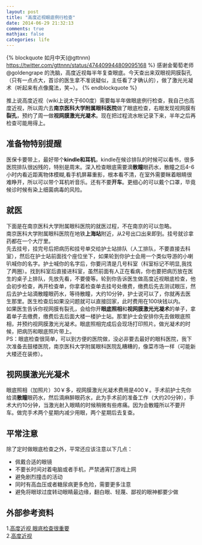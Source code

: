 ```yaml
---
layout: post
title: "高度近视眼底例行检查"
date: 2014-06-29 21:32:13
comments: true
mathjax: false
categories: life
---
```

{% blockquote 如月中天(‏@gttnnn) https://twitter.com/gttnnn/status/474409944809095168 %}
感谢金葡萄老师 @goldengrape 的洗脑，高度近视每半年复查眼底。今天查出来双眼视网膜裂孔（只有一点点大，首诊的医生拿不准说疑似，主任看了才确认的），做了激光光凝术（听起来有点像魔法，笑~）。
{% endblockquote %}

推上说高度近视（wiki上说大于600度）需要每半年做眼底例行检查，我自己也高度近视，所以周六去**南京医科大学附属眼科医院**做了眼底检查，右眼发现视网膜有**裂孔**，预约了周一做**视网膜激光光凝术**。现在把过程流水帐记录下来，半年之后再检查可能用得上。

<!--more-->

## 准备物特别提醒
医保卡要带上，最好带个**kindle和耳机**，kindle在候诊排队的时候可以看书，很多医院排队很凶残的，特别是周末。深入检查眼底需要滴**散瞳**眼药水，散瞳之后4-6小时内看近距离物体模糊,看手机屏幕重影，根本看不清，在室外需要眯着眼睛很难睁开，所以可以带个耳机听音乐。还有不要**开车**。更细心的可以戴个口罩，毕竟候诊时候有染上细菌病毒的风险。

## 就医
下面是在南京医科大学附属眼科医院的就医过程，不在南京的可以忽略。  
南京医科大学附属眼科医院在地铁**上海站**附近，从2号出口出来即到。挂号就诊拿药都在一个大厅里。  
先去挂号，挂完号后把病历和挂号单交给护士站排队（人工排队，不要直接去科室），然后在护士站前面找个座位坐下，如果轮到你护士会用一个类似导游的小喇叭喊你的名字。护士喊你的名字后，你要问清是几号科室（科室标记不明显,我找了两圈）。找到科室后直接进科室，虽然前面有人正在看病，你也要把病历放在医生的桌子上排队，先放先看，不要傻等。轮到你告诉医生做高度近视眼底检查，他会初步检查，再开检查单，你拿着检查单去挂号处缴费，缴费后先去测试眼压，然后去护士站滴散瞳眼药水，等待散瞳，大约10分钟，护士说可以了，你就再去医生那里。医生检查后如果没问题就可以直接回家，此时费用在100块钱以内。  
如果医生告诉你视网膜有裂孔，会给你开**眼底照相**和**视网膜激光光凝术**的单子，拿着单子去缴费，缴费后去后面大楼一楼护士站。那里护士会安排你先去做眼底照相，并预约视网膜激光光凝术。眼底照相完成后会现场打印照片。做光凝术的时候，把病历和眼底照片带上。  
PS：眼底检查很简单，可以到方便的医院做，没必非要去最好的眼科医院，我下次准备去鼓楼医院，南京医科大学附属眼科医院乱糟糟的，像菜市场一样（可能新大楼还在装修）。

## 视网膜激光光凝术
眼底照相（加照片）30￥多，视网膜激光光凝术费用是400￥。手术前护士先你给滴**散瞳**眼药水，然后滴麻醉眼药水，此为手术前的准备工作（大约20分钟），手术大约10分钟，当激光射入眼睛的时候稍微有些疼痛。因为会散瞳所以不要开车。做完手术两个星期内减少用眼，两个星期后去复查。

## 平常注意
除了定时做眼底检查之外，平常还应该注意以下几点：

+  佩戴合适的眼镜
+  不要长时间对着电脑或者手机，严禁通宵打游戏上网
+  避免剧烈撞击的活动
+  同时有高血压或者糖尿病更多危险，需要更多注意
+  避免将眼球过度转动眼睛最边缘，翻白眼、轻蔑、鄙视的眼神都要少做

##  外部参考资料
1.[高度近视 眼底检查很重要](http://www.kqeye.com/article/2164.html)  
2.[高度近视](http://cht.a-hospital.com/w/%E9%AB%98%E5%BA%A6%E8%BF%91%E8%A7%86)  


